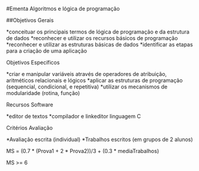 #Ementa Algoritmos e lógica de programação

##Objetivos Gerais

*conceituar os principais termos de lógica de programação e da estrutura de dados
*reconhecer e utilizar os recursos básicos de programação
*reconhecer e utilizar as estruturas básicas de dados
*identificar as etapas para a criação de uma aplicação


Objetivos Específicos

*criar e manipular variáveis através de operadores de atribuição, aritméticos relacionais e lógicos
*aplicar as estruturas de programação (sequencial, condicional, e repetitiva)
*utilizar os mecanismos de modularidade (rotina, função)


Recursos Software

*editor de textos
*compilador e linkeditor linguagem C

Critérios Avaliação

*Avaliação escrita (individual)
*Trabalhos escritos (em grupos de 2 alunos)

MS = (0.7 * (Prova1 + 2 * Prova2))/3 + (0.3 * mediaTrabalhos)

MS >= 6
















